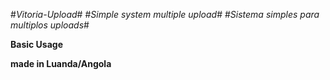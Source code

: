 #*Vitoria-Upload*#
#*Simple system multiple upload*#
#*Sistema simples para multiplos uploads*#

**Basic Usage**



**made in Luanda/Angola**

  


